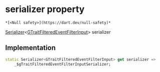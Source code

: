 


# serializer property




    *[<Null safety>](https://dart.dev/null-safety)*




[Serializer](https://pub.dev/documentation/built_value/8.1.2/serializer/Serializer-class.html)&lt;[GTraitFilteredEventFilterInput](../../third_party_yonomi_graphql_schema_schema.docs.schema.gql/GTraitFilteredEventFilterInput-class.md)> serializer
  







## Implementation

```dart
static Serializer<GTraitFilteredEventFilterInput> get serializer =>
    _$gTraitFilteredEventFilterInputSerializer;
```








